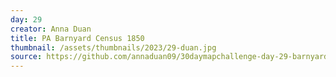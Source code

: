 ```yaml
---
day: 29
creator: Anna Duan
title: PA Barnyard Census 1850
thumbnail: /assets/thumbnails/2023/29-duan.jpg
source: https://github.com/annaduan09/30daymapchallenge-day-29-barnyard-census
---
```

